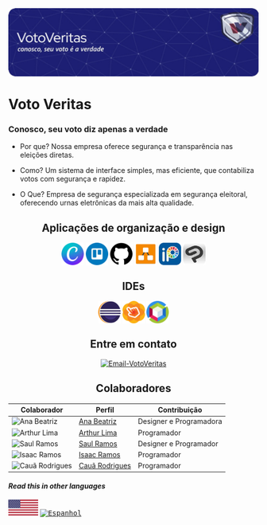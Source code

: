 <img align= "center" alt="VotoVeritas-Canva" src="https://github.com/VotoVeritas/VotoVeritas/blob/main/Imagens/PortugueseBanner.png">

# Voto Veritas
### Conosco, seu voto diz apenas a verdade

- Por que? Nossa empresa oferece segurança e transparência nas eleições diretas.

- Como? Um sistema de interface simples, mas eficiente, que contabiliza votos com segurança e rapidez.

- O Que? Empresa de segurança especializada em segurança eleitoral, oferecendo urnas eletrônicas da mais alta qualidade.

<div align="center">

## Aplicações de organização e design
  
  <img align= "center" alt="VotoVeritas-Canva" height="45" width="45" src="https://github.com/VotoVeritas/VotoVeritas/blob/main/Imagens/Canva.png">
<img align= "center" alt="VotoVeritas-Trello" height="45" width="45" src="https://github.com/VotoVeritas/VotoVeritas/blob/main/Imagens/Trello.png">
<img align= "center" alt="VotoVeritas-Github" height="45" width="45" src="https://github.com/VotoVeritas/VotoVeritas/blob/main/Imagens/GitHub.png">
<img align= "center" alt="VotoVeritas-DrawIo" height="45" width="45" src="https://github.com/VotoVeritas/VotoVeritas/blob/main/Imagens/DrawIo.png">
<img align= "center" alt="VotoVeritas-IbisPaint" height="45" width="45" src="https://github.com/VotoVeritas/VotoVeritas/blob/main/Imagens/IbisPaint.png">
<img align= "center" alt="VotoVeritas-ClipStudioPaint" height="45" width="45" src="https://github.com/VotoVeritas/VotoVeritas/blob/main/Imagens/ClipStudioPaint.png">



## IDEs
<img align= "center" alt="VotoVeritas-Eclipse" height="45" width="45" src="https://github.com/VotoVeritas/VotoVeritas/blob/main/Imagens/Eclipse.png">
<img align= "center" alt="VotoVeritas-SceneB" height="45" width="45" src="https://github.com/VotoVeritas/VotoVeritas/blob/main/Imagens/SceneB.png">
<img align= "center" alt="VotoVeritas-NetBeans" height="45" width="45" src="https://github.com/VotoVeritas/VotoVeritas/blob/main/Imagens/Netbeans.png">

## Entre em contato

  <a target="_blank" href="mailto:votoveritas@gmail.com"> <img height="30" width="120" alt="Email-VotoVeritas" src="https://img.shields.io/badge/Gmail-D14836?style=for-the-badge&logo=gmail&logoColor=white"/></a>
  
## Colaboradores

| Colaborador       | Perfil               | Contribuição         |
|-------------------|----------------------|----------------------|
| <img src="https://avatars.githubusercontent.com/AnaBeatrizCarvalhoMenezes" alt="Ana Beatriz" width="45" height="45"> | [Ana Beatriz](https://github.com/AnaBeatrizCarvalhoMenezes) | Designer e Programadora |
| <img src="https://avatars.githubusercontent.com/Arthur-Lima07" alt="Arthur Lima" width="45" height="45"> | [Arthur Lima](https://github.com/Arthur-Lima07) | Programador |
| <img src="https://avatars.githubusercontent.com/hattasho" alt="Saul Ramos" width="45" height="45"> | [Saul Ramos](https://github.com/hattasho) | Designer e Programador |
| <img src="https://avatars.githubusercontent.com/IsaacMaf" alt="Isaac Ramos" width="45" height="45"> | [Isaac Ramos](https://github.com/IsaacMaf) | Programador |
| <img src="https://avatars.githubusercontent.com/CauaRodrigues08" alt="Cauã Rodrigues" width="45" height="45"> | [Cauã Rodrigues](https://github.com/CauaRodrigues08) | Programador |


</div>

#### _Read this in other languages_
<kbd>[<img title="English" alt="Inglês" src="https://github.com/hampusborgos/country-flags/blob/main/png250px/us.png" width="60">](README.eng.md)</kbd>
<kbd>[<img title="Spanish" alt="Espanhol" src="https://www.countryflags.com/wp-content/uploads/spain-flag-png-large.png" width="60">](README.esp.md)</kbd>

